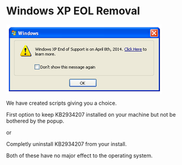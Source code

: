# Windows XP EOL Removal

![EOL](https://github.com/InstallingEverything/EverythingWindowsXP/blob/main/Images/EOL.png)

We have created scripts giving you a choice.

First option to keep KB2934207 installed on your machine but not be bothered by the popup.

or

Completly uninstall KB2934207 from your install.

Both of these have no major effect to the operating system.

